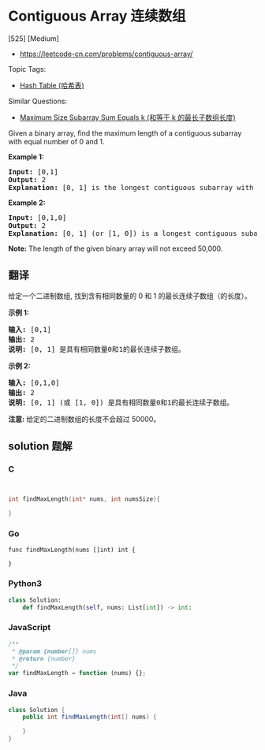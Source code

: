 # Contiguous Array 连续数组

[525] [Medium]

- https://leetcode-cn.com/problems/contiguous-array/

Topic Tags:

- [Hash Table (哈希表)](https://leetcode-cn.com/tag/hash-table/)

Similar Questions:

- [Maximum Size Subarray Sum Equals k (和等于 k 的最长子数组长度)](https://leetcode-cn.com/problems/maximum-size-subarray-sum-equals-k/)

Given a binary array, find the maximum length of a contiguous subarray with equal number of 0 and 1.

**Example 1:**

<pre><b>Input:</b> [0,1]
<b>Output:</b> 2
<b>Explanation:</b> [0, 1] is the longest contiguous subarray with equal number of 0 and 1.
</pre>

**Example 2:**

<pre><b>Input:</b> [0,1,0]
<b>Output:</b> 2
<b>Explanation:</b> [0, 1] (or [1, 0]) is a longest contiguous subarray with equal number of 0 and 1.
</pre>

**Note:** The length of the given binary array will not exceed 50,000.

## 翻译

给定一个二进制数组, 找到含有相同数量的 0 和 1 的最长连续子数组（的长度）。

**示例 1:**

<pre><strong>输入:</strong> [0,1]
<strong>输出:</strong> 2
<strong>说明:</strong> [0, 1] 是具有相同数量0和1的最长连续子数组。</pre>

**示例 2:**

<pre><strong>输入:</strong> [0,1,0]
<strong>输出:</strong> 2
<strong>说明:</strong> [0, 1] (或 [1, 0]) 是具有相同数量0和1的最长连续子数组。</pre>

**注意:** 给定的二进制数组的长度不会超过 50000。

## solution 题解

### C

```c


int findMaxLength(int* nums, int numsSize){

}


```

### Go

```golang
func findMaxLength(nums []int) int {

}
```

### Python3

```python
class Solution:
    def findMaxLength(self, nums: List[int]) -> int:

```

### JavaScript

```javascript
/**
 * @param {number[]} nums
 * @return {number}
 */
var findMaxLength = function (nums) {};
```

### Java

```java
class Solution {
    public int findMaxLength(int[] nums) {

    }
}
```
